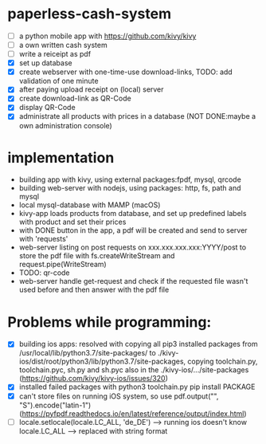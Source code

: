 # paperless-cash-system

- [ ] a python mobile app with https://github.com/kivy/kivy
- [ ] a own written cash system
- [ ] write a reiceipt as pdf
- [X] set up database
- [X] create webserver with one-time-use download-links, TODO: add validation of one minute
- [X] after paying upload receipt on (local) server
- [X] create download-link as QR-Code 
- [X] display QR-Code
- [X] administrate all products with prices in a database (NOT DONE:maybe a own administration console)

# implementation
- building app with kivy, using external packages:fpdf, mysql, qrcode
- building web-server with nodejs, using packages: http, fs, path and mysql
- local mysql-database with MAMP (macOS)
- kivy-app loads products from database, and set up predefined labels with product and set their prices
- with DONE button in the app, a pdf will be created and send to server with 'requests'
- web-server listing on post requests on xxx.xxx.xxx.xxx:YYYY/post to store the pdf file with fs.createWriteStream and request.pipe(WriteStream)
- TODO: qr-code
- web-server handle get-request and check if the requested file wasn't used before and then answer with the pdf file


# Problems while programming:
- [X] building ios apps: resolved with copying all pip3 installed packages from /usr/local/lib/python3.7/site-packages/ to ./kivy-ios/dist/root/python3/lib/python3.7/site-packages, copying toolchain.py, toolchain.pyc, sh.py and sh.pyc also in the ./kivy-ios/.../site-packages (https://github.com/kivy/kivy-ios/issues/320)
- [X] installed failed packages with python3 toolchain.py pip install PACKAGE
- [X] can't store files on running iOS system, so use pdf.output("", "S").encode("latin-1") (https://pyfpdf.readthedocs.io/en/latest/reference/output/index.html)
- [ ] locale.setlocale(locale.LC_ALL, 'de_DE') --> running ios doesn't know locale.LC_ALL --> replaced with string format 
